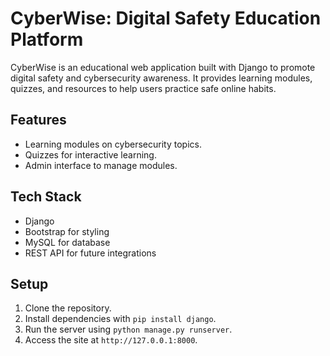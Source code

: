 # CyberWise: Digital Safety Education Platform

CyberWise is an educational web application built with Django to promote digital safety and cybersecurity awareness. It provides learning modules, quizzes, and resources to help users practice safe online habits.

## Features
- Learning modules on cybersecurity topics.
- Quizzes for interactive learning.
- Admin interface to manage modules.

## Tech Stack
- Django
- Bootstrap for styling
- MySQL for database
- REST API for future integrations

## Setup
1. Clone the repository.
2. Install dependencies with `pip install django`.
3. Run the server using `python manage.py runserver`.
4. Access the site at `http://127.0.0.1:8000`.


